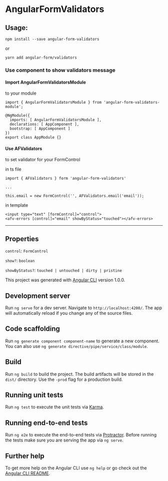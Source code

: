 # AngularFormValidators

## Usage:
`npm install --save angular-form-validators`

or

`yarn add angular-form/validators`

### Use component to show validators message

#### Import AngularFormValidatorsModule 
to your module
```
import { AngularFormValidatorsModule } from 'angular-form-validators-module';

@NgModule({
  imports: [ AngularFormValidatorsModule ],
  declarations: [ AppComponent ],
  bootstrap: [ AppComponent ]
})
export class AppModule {}
```

#### Use AFValidators
to set validator for your FormControl

in ts file
```
import { AFValidators } form 'angular-form-validators'

...

this.email = new FormControl('', AFValidators.email('email'));
```

in template

```
<input type="text" [formControl]="control">
<afv-errors [control]="email" showByStatus="touched"></afv-errors>
```

---

## Properties

`control`: `FormControl`

`show?`: `boolean`

`showByStatus?`: `touched | untouched | dirty | pristine`

This project was generated with [Angular CLI](https://github.com/angular/angular-cli) version 1.0.0.

## Development server

Run `ng serve` for a dev server. Navigate to `http://localhost:4200/`. The app will automatically reload if you change any of the source files.

## Code scaffolding

Run `ng generate component component-name` to generate a new component. You can also use `ng generate directive/pipe/service/class/module`.

## Build

Run `ng build` to build the project. The build artifacts will be stored in the `dist/` directory. Use the `-prod` flag for a production build.

## Running unit tests

Run `ng test` to execute the unit tests via [Karma](https://karma-runner.github.io).

## Running end-to-end tests

Run `ng e2e` to execute the end-to-end tests via [Protractor](http://www.protractortest.org/).
Before running the tests make sure you are serving the app via `ng serve`.

## Further help

To get more help on the Angular CLI use `ng help` or go check out the [Angular CLI README](https://github.com/angular/angular-cli/blob/master/README.md).
